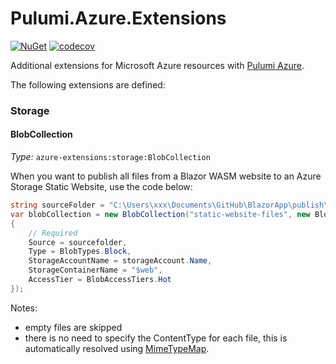 # Pulumi.Azure.Extensions
[![NuGet](https://buildstats.info/nuget/Pulumi.Azure.Extensions)](https://www.nuget.org/packages/Pulumi.Azure.Extensions)
[![codecov](https://codecov.io/gh/StefH/Pulumi.Azure.Extensions/branch/master/graph/badge.svg)](https://codecov.io/gh/StefH/Pulumi.Azure.Extensions)

Additional extensions for Microsoft Azure resources with [Pulumi Azure](https://github.com/pulumi/pulumi-azure).

The following extensions are defined:

### Storage

#### BlobCollection
_Type:_ `azure-extensions:storage:BlobCollection`

When you want to publish all files from a Blazor WASM website to an Azure Storage Static Website, use the code below:

``` c#
string sourceFolder = "C:\Users\xxx\Documents\GitHub\BlazorApp\publish\wwwroot";
var blobCollection = new BlobCollection("static-website-files", new BlobCollectionArgs
{
    // Required
    Source = sourcefolder,
    Type = BlobTypes.Block,
    StorageAccountName = storageAccount.Name,
    StorageContainerName = "$web",
    AccessTier = BlobAccessTiers.Hot
});
```

Notes:
- empty files are skipped
- there is no need to specify the ContentType for each file, this is automatically resolved using [MimeTypeMap](https://github.com/samuelneff/MimeTypeMap).
